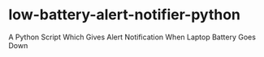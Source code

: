 # low-battery-alert-notifier-python
A Python Script Which Gives Alert Notification When Laptop Battery Goes Down
